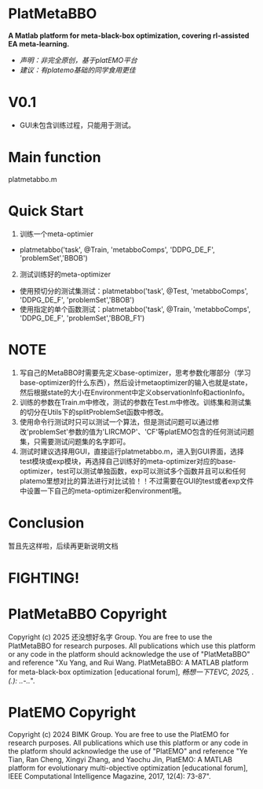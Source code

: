 # PlatMetaBBO
**A Matlab platform for meta-black-box optimization, covering rl-assisted EA meta-learning.**
- *声明：非完全原创，基于platEMO平台*
- *建议：有platemo基础的同学食用更佳*

# V0.1
- GUI未包含训练过程，只能用于测试。

# Main function
platmetabbo.m

# Quick Start
1. 训练一个meta-optimier
- platmetabbo('task', @Train, 'metabboComps', 'DDPG_DE_F', 'problemSet','BBOB')
2. 测试训练好的meta-optimizer
- 使用预切分的测试集测试：platmetabbo('task', @Test, 'metabboComps', 'DDPG_DE_F', 'problemSet','BBOB')
- 使用指定的单个函数测试：platmetabbo('task', @Train, 'metabboComps', 'DDPG_DE_F', 'problemSet','BBOB_F1')

# NOTE
1. 写自己的MetaBBO时需要先定义base-optimizer，思考参数化哪部分（学习base-optimizer的什么东西），然后设计metaoptimizer的输入也就是state，然后根据state的大小在Environment中定义observationInfo和actionInfo。
2. 训练的参数在Train.m中修改，测试的参数在Test.m中修改。训练集和测试集的切分在Utils下的splitProblemSet函数中修改。
3. 使用命令行测试时只可以测试一个算法，但是测试问题可以通过修改'problemSet'参数的值为'LIRCMOP'、'CF'等platEMO包含的任何测试问题集，只需要测试问题集的名字即可。
4. 测试时建议选择用GUI，直接运行platmetabbo.m，进入到GUI界面，选择test模块或exp模块，再选择自己训练好的meta-optimizer对应的base-optimizer，test可以测试单独函数，exp可以测试多个函数并且可以和任何platemo里想对比的算法进行对比试验！！不过需要在GUI的test或者exp文件中设置一下自己的meta-optimizer和environment哦。

# Conclusion
暂且先这样啦，后续再更新说明文档
# FIGHTING!

# PlatMetaBBO Copyright
Copyright (c) 2025 还没想好名字 Group. You are free to use the PlatMetaBBO for research purposes. All publications which use this platform or any code in the platform should acknowledge the use of "PlatMetaBBO" and reference "Xu Yang, and Rui Wang. PlatMetaBBO: A MATLAB platform for meta-black-box optimization [educational forum], *畅想一下TEVC, 2025, .(.): ..-..*".

# PlatEMO Copyright
Copyright (c) 2024 BIMK Group. You are free to use the PlatEMO for research purposes. All publications which use this platform or any code in the platform should acknowledge the use of "PlatEMO" and reference "Ye Tian, Ran Cheng, Xingyi Zhang, and Yaochu Jin, PlatEMO: A MATLAB platform for evolutionary multi-objective optimization [educational forum], IEEE Computational Intelligence Magazine, 2017, 12(4): 73-87".
